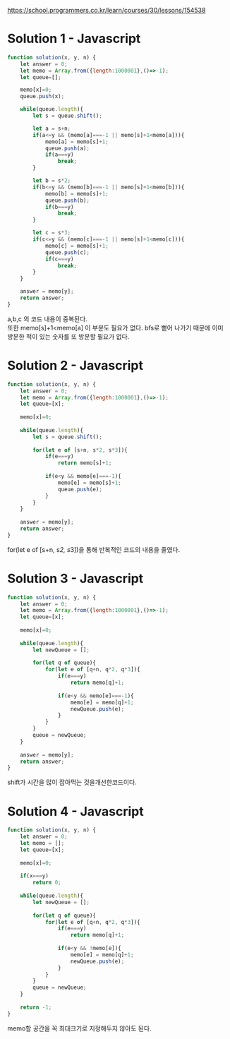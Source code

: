 https://school.programmers.co.kr/learn/courses/30/lessons/154538

# Solution 1 - Javascript
```javascript
function solution(x, y, n) {
    let answer = 0;
    let memo = Array.from({length:1000001},()=>-1);
    let queue=[];

    memo[x]=0;
    queue.push(x);

    while(queue.length){
        let s = queue.shift();

        let a = s+n;
        if(a<=y && (memo[a]===-1 || memo[s]+1<memo[a])){
            memo[a] = memo[s]+1;
            queue.push(a);
            if(a===y)
                break;
        }

        let b = s*2;
        if(b<=y && (memo[b]===-1 || memo[s]+1<memo[b])){
            memo[b] = memo[s]+1;
            queue.push(b);
            if(b===y)
                break;
        }

        let c = s*3;
        if(c<=y && (memo[c]===-1 || memo[s]+1<memo[c])){
            memo[c] = memo[s]+1;
            queue.push(c);
            if(c===y)
                break;
        }
    }

    answer = memo[y];
    return answer;
}
```
a,b,c 의 코드 내용이 중복된다.  
또한 memo[s]+1<memo[a] 이 부분도 필요가 없다. bfs로 뻗어 나가기 때문에 이미 방문한 적이 있는 숫자를 또 방문할 필요가 없다.  

# Solution 2 - Javascript
```javascript
function solution(x, y, n) {
    let answer = 0;
    let memo = Array.from({length:1000001},()=>-1);
    let queue=[x];
    
    memo[x]=0;
    
    while(queue.length){
        let s = queue.shift();
        
        for(let e of [s+n, s*2, s*3]){
            if(e===y)
                return memo[s]+1;
            
            if(e<y && memo[e]===-1){
                memo[e] = memo[s]+1;
                queue.push(e);           
            }
        }
    }
    
    answer = memo[y];
    return answer;
}
```
for(let e of [s+n, s*2, s*3])을 통해 반복적인 코드의 내용을 줄였다.  

# Solution 3 - Javascript
```javascript
function solution(x, y, n) {
    let answer = 0;
    let memo = Array.from({length:1000001},()=>-1);
    let queue=[x];
    
    memo[x]=0;
    
    while(queue.length){
        let newQueue = [];
        
        for(let q of queue){
            for(let e of [q+n, q*2, q*3]){
                if(e===y)
                    return memo[q]+1;
            
                if(e<y && memo[e]===-1){
                    memo[e] = memo[q]+1;
                    newQueue.push(e);           
                }
            }
        }
        queue = newQueue;
    }
    
    answer = memo[y];
    return answer;
}
```
shift가 시간을 많이 잡아먹는 것을개선한코드이다.

# Solution 4 - Javascript
```javascript
function solution(x, y, n) {
    let answer = 0;
    let memo = [];
    let queue=[x];
    
    memo[x]=0;
    
    if(x===y)
        return 0;
    
    while(queue.length){
        let newQueue = [];
        
        for(let q of queue){
            for(let e of [q+n, q*2, q*3]){
                if(e===y)
                    return memo[q]+1;
            
                if(e<y && !memo[e]){
                    memo[e] = memo[q]+1;
                    newQueue.push(e);           
                }
            }
        }
        queue = newQueue;
    }
    
    return -1;
}
```
memo할 공간을 꼭 최대크기로 지정해두지 않아도 된다.  
